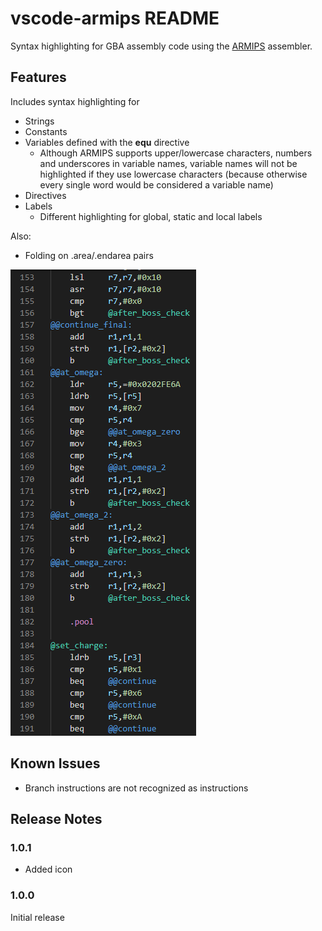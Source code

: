 # vscode-armips README

Syntax highlighting for GBA assembly code using the [ARMIPS](https://github.com/Kingcom/armips) assembler.

## Features

Includes syntax highlighting for

- Strings
- Constants
- Variables defined with the __equ__ directive
    - Although ARMIPS supports upper/lowercase characters, numbers and underscores in variable names, variable names will not be highlighted if they use lowercase characters (because otherwise every single word would be considered a variable name)
- Directives
- Labels
    - Different highlighting for global, static and local labels
    
Also:

- Folding on .area/.endarea pairs

![Syntax highlighting example](images/example.png)

## Known Issues

- Branch instructions are not recognized as instructions

## Release Notes

### 1.0.1

- Added icon

### 1.0.0

Initial release
